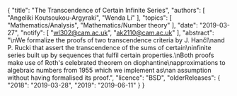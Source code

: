 {
    "title": "The Transcendence of Certain Infinite Series",
    "authors": [
        "Angeliki Koutsoukou-Argyraki",
        "Wenda Li"
    ],
    "topics": [
        "Mathematics/Analysis",
        "Mathematics/Number theory"
    ],
    "date": "2019-03-27",
    "notify": [
        "wl302@cam.ac.uk",
        "ak2110@cam.ac.uk"
    ],
    "abstract": "\nWe formalize the proofs of two transcendence criteria by J. Hančl\nand P. Rucki that assert the transcendence of the sums of certain\ninfinite series built up by sequences that fulfil certain properties.\nBoth proofs make use of Roth's celebrated theorem on diophantine\napproximations to algebraic numbers from 1955  which we implement as\nan assumption without having formalised its proof.",
    "licence": "BSD",
    "olderReleases": {
        "2018": "2019-03-28",
        "2019": "2019-06-11"
    }
}